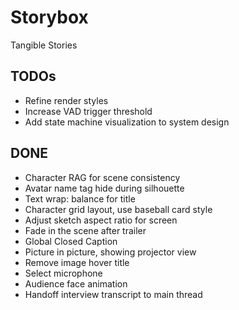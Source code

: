 # Storybox

Tangible Stories

## TODOs

- Refine render styles
- Increase VAD trigger threshold
- Add state machine visualization to system design

## DONE

- Character RAG for scene consistency
- Avatar name tag hide during silhouette
- Text wrap: balance for title
- Character grid layout, use baseball card style
- Adjust sketch aspect ratio for screen
- Fade in the scene after trailer
- Global Closed Caption
- Picture in picture, showing projector view
- Remove image hover title
- Select microphone
- Audience face animation
- Handoff interview transcript to main thread

